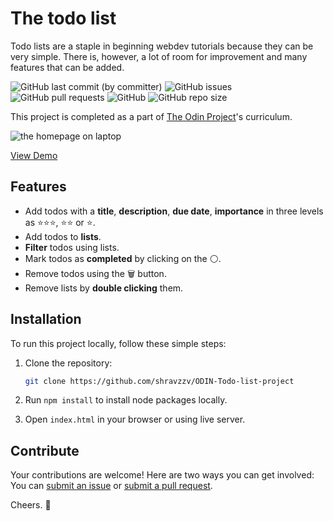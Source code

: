 # The todo list

Todo lists are a staple in beginning webdev tutorials because they can be very simple. There is, however, a lot of room for improvement and many features that can be added.

![GitHub last commit (by committer)](https://img.shields.io/github/last-commit/shravzzv/ODIN-Todo-list-project)
![GitHub issues](https://img.shields.io/github/issues/shravzzv/ODIN-Todo-list-project)
![GitHub pull requests](https://img.shields.io/github/issues-pr/shravzzv/ODIN-Todo-list-project)
![GitHub](https://img.shields.io/github/license/shravzzv/ODIN-Todo-list-project)
![GitHub repo size](https://img.shields.io/github/repo-size/shravzzv/ODIN-Todo-list-project)

This project is completed as a part of [The Odin Project](https://www.theodinproject.com/lessons/node-path-javascript-todo-list)'s curriculum.

![the homepage on laptop](https://res.cloudinary.com/dmt9s5xlh/image/upload/v1695913134/todos_laptop_nxm6s8.png)

[View Demo](https://odin-todo-list-project.vercel.app/)

## Features

- Add todos with a **title**, **description**, **due date**, **importance** in three levels as ⭐⭐⭐, ⭐⭐ or ⭐.
- Add todos to **lists**.
- **Filter** todos using lists.
- Mark todos as **completed** by clicking on the ⚪.
- Remove todos using the 🗑️ button.
- Remove lists by **double clicking** them.

## Installation

To run this project locally, follow these simple steps:

1. Clone the repository:

   ```bash
   git clone https://github.com/shravzzv/ODIN-Todo-list-project
   ```

1. Run `npm install` to install node packages locally.

1. Open `index.html` in your browser or using live server.

## Contribute

Your contributions are welcome! Here are two ways you can get involved: You can [submit an issue](https://github.com/shravzzv/ODIN-Todo-list-project/issues) or [submit a pull request](https://github.com/shravzzv/ODIN-Todo-list-project/pulls).

Cheers. 🥂
